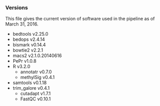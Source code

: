 ### Versions

This file gives the current version of software used in the pipeline as of March 31, 2016.

* bedtools v2.25.0
* bedops v2.4.14
* bismark v0.14.4
* bowtie2 v2.2.1
* macs2 v2.1.0.20140616
* PePr v1.0.8
* R v3.2.0
	* annotatr v0.7.0
	* methylSig v0.4.1
* samtools v0.1.18
* trim_galore v0.4.1
	* cutadapt v1.7.1
	* FastQC v0.10.1
